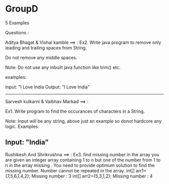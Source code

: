 # GroupD
5 Examples

Questions :

Aditya Bhagat & Vishal kamble ==> : Ex2. Write java program to remove only leading and trailing spaces from String.

Do not remove any middle spaces.

Note: Do not use any inbuilt java function like trim() etc.

examples:

Input: "I Love India Output: "I Love India"

-----------------------------------------------------------------------------------------------------------------
Sarvesh kulkarni & Vaibhav Markad ==> :


Ex1. Write program to find the occurances of characters in a String.


Note: Input will be any string, above just an example so donot hardcore any logic.
Examples:

Input: "India"
------------------------------------------------------------------------------------------------------------------------------------------------------------------------
Rushikesh And Shrikrushna ==> : Ex3. find missing number in the array you are given an integer array containing 1 to n but one of the number from 1 to n in the array missing . You need to provide optimum solution to find the missing number. Number cannot be repeated in the array.
int[] arr1={7,5,6,1,4,2};
Missing number : 3
int[] arr2={5,3,1,2};
Missing number : 4
